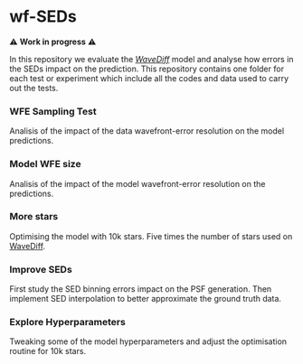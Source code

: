 # wf-SEDs

:warning: **Work in progress** :warning:

In this repository we evaluate the *[WaveDiff](https://github.com/tobias-liaudat/wf-psf)* model and analyse how errors in the SEDs impact on the prediction. This repository contains one folder for each test or experiment which include all the codes and data used to carry out the tests. 

### WFE Sampling Test

Analisis of the impact of the data wavefront-error resolution on the model predictions.

### Model WFE size

Analisis of the impact of the model wavefront-error resolution on the predictions.

### More stars

Optimising the model with 10k stars. Five times the number of stars used on [WaveDiff](https://github.com/tobias-liaudat/wf-psf).

### Improve SEDs

First study the SED binning errors impact on the PSF generation. Then implement SED interpolation to better approximate the ground truth data.

### Explore Hyperparameters

Tweaking some of the model hyperparameters and adjust the optimisation routine for 10k stars.
